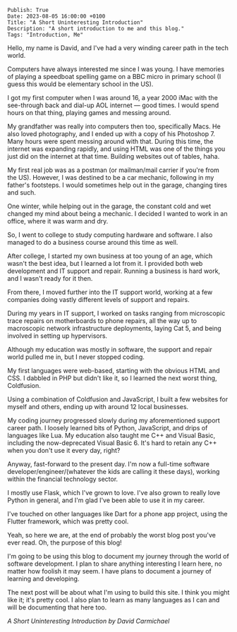 ```
Publish: True
Date: 2023-08-05 16:00:00 +0100
Title: "A Short Uninteresting Introduction"
Description: "A short introduction to me and this blog."
Tags: "Introduction, Me"
```

Hello, my name is David, and I've had a very winding career path in the tech world.

Computers have always interested me since I was young. I have memories of playing a speedboat spelling game on a BBC
micro in primary school (I guess this would be elementary school in the US).

I got my first computer when I was around 16, a year 2000 iMac with the see-through back and dial-up AOL internet — good
times. I would spend hours on that thing, playing games and messing around.

My grandfather was really into computers then too, specifically Macs. He also loved photography, and I ended up with a
copy of his Photoshop 7. Many hours were spent messing around with that. During this time, the internet was expanding
rapidly, and using HTML was one of the things you just did on the internet at that time. Building websites out of
tables, haha.

My first real job was as a postman (or mailman/mail carrier if you're from the US). However, I was destined to be a car
mechanic, following in my father's footsteps. I would sometimes help out in the garage, changing tires and such.

One winter, while helping out in the garage, the constant cold and wet changed my mind about being a mechanic. I decided
I wanted to work in an office, where it was warm and dry.

So, I went to college to study computing hardware and software. I also managed to do a business course around this time
as well.

After college, I started my own business at too young of an age, which wasn't the best idea, but I learned a lot from
it. I provided both web development and IT support and repair. Running a business is hard work, and I wasn't ready for
it then.

From there, I moved further into the IT support world, working at a few companies doing vastly different levels of
support and repairs.

During my years in IT support, I worked on tasks ranging from microscopic trace repairs on motherboards to phone
repairs, all the way up to macroscopic network infrastructure deployments, laying Cat 5, and being involved in setting
up hypervisors.

Although my education was mostly in software, the support and repair world pulled me in, but I never stopped coding.

My first languages were web-based, starting with the obvious HTML and CSS. I dabbled in PHP but didn't like it, so I
learned the next worst thing, Coldfusion.

Using a combination of Coldfusion and JavaScript, I built a few websites for myself and others, ending up with around 12
local businesses.

My coding journey progressed slowly during my aforementioned support career path. I loosely learned bits of Python,
JavaScript, and drips of languages like Lua. My education also taught me C++ and Visual Basic, including the
now-deprecated Visual Basic 6. It's hard to retain any C++ when you don't use it every day, right?

Anyway, fast-forward to the present day. I'm now a full-time software developer/engineer/(whatever the kids are calling
it these days), working within the financial technology sector.

I mostly use Flask, which I've grown to love. I've also grown to really love Python in general, and I'm glad I've been
able to use it in my career.

I've touched on other languages like Dart for a phone app project, using the Flutter framework, which was pretty cool.

Yeah, so here we are, at the end of probably the worst blog post you've ever read. Oh, the purpose of this blog!

I'm going to be using this blog to document my journey through the world of software development. I plan to share
anything interesting I learn here, no matter how foolish it may seem. I have plans to document a journey of learning and
developing.

The next post will be about what I'm using to build this site. I think you might like it; it's pretty cool. I also plan
to learn as many languages as I can and will be documenting that here too.

_A Short Uninteresting Introduction by David Carmichael_